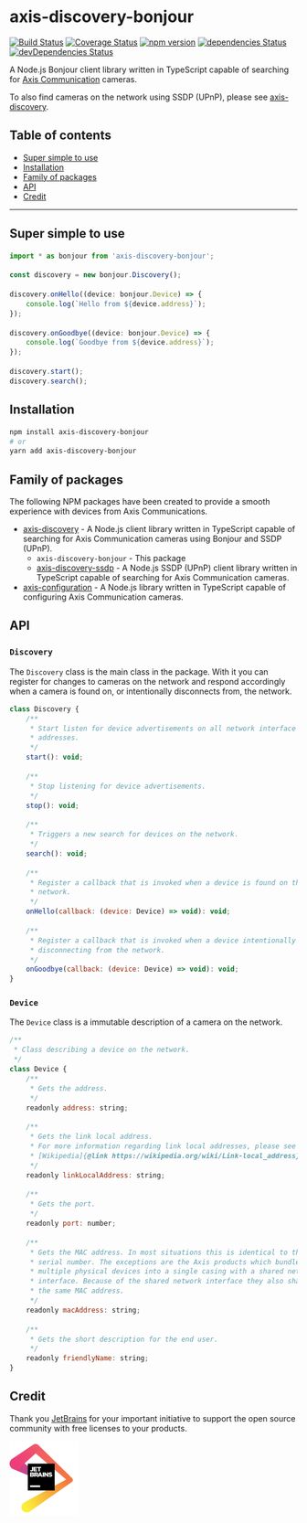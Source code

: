 # axis-discovery-bonjour

[![Build Status](https://travis-ci.org/FantasticFiasco/axis-discovery-bonjour-js.svg?branch=master)](https://travis-ci.org/FantasticFiasco/axis-discovery-bonjour-js)
[![Coverage Status](https://coveralls.io/repos/github/FantasticFiasco/axis-discovery-bonjour-js/badge.svg)](https://coveralls.io/github/FantasticFiasco/axis-discovery-bonjour-js)
[![npm version](https://img.shields.io/npm/v/axis-discovery-bonjour.svg)](https://www.npmjs.com/package/axis-discovery-bonjour)
[![dependencies Status](https://david-dm.org/FantasticFiasco/axis-discovery-bonjour-js/status.svg)](https://david-dm.org/FantasticFiasco/axis-discovery-bonjour-js)
[![devDependencies Status](https://david-dm.org/FantasticFiasco/axis-discovery-bonjour-js/dev-status.svg)](https://david-dm.org/FantasticFiasco/axis-discovery-bonjour-js?type=dev)

A Node.js Bonjour client library written in TypeScript capable of searching for [Axis Communication](http://www.axis.com) cameras.

To also find cameras on the network using SSDP (UPnP), please see [axis-discovery](https://github.com/FantasticFiasco/axis-discovery-js).

## Table of contents

- [Super simple to use](#super-simple-to-use)
- [Installation](#installation)
- [Family of packages](#family-of-packages)
- [API](#api)
- [Credit](#credit)

---

## Super simple to use

```javascript
import * as bonjour from 'axis-discovery-bonjour';

const discovery = new bonjour.Discovery();

discovery.onHello((device: bonjour.Device) => {
    console.log(`Hello from ${device.address}`);
});

discovery.onGoodbye((device: bonjour.Device) => {
    console.log(`Goodbye from ${device.address}`);
});

discovery.start();
discovery.search();
```

## Installation

```sh
npm install axis-discovery-bonjour
# or
yarn add axis-discovery-bonjour
```

## Family of packages

The following NPM packages have been created to provide a smooth experience with devices from Axis Communications.

- [axis-discovery](https://github.com/FantasticFiasco/axis-discovery-js) - A Node.js client library written in TypeScript capable of searching for Axis Communication cameras using Bonjour and SSDP (UPnP).
    - `axis-discovery-bonjour` - This package
    - [axis-discovery-ssdp](https://github.com/FantasticFiasco/axis-discovery-ssdp-js) - A Node.js SSDP (UPnP) client library written in TypeScript capable of searching for Axis Communication cameras.
- [axis-configuration](https://github.com/FantasticFiasco/axis-configuration-js) - A Node.js library written in TypeScript capable of configuring Axis Communication cameras.


## API

### `Discovery`

The `Discovery` class is the main class in the package. With it you can register for changes to cameras on the network and respond accordingly when a camera is found on, or intentionally disconnects from, the network.

```javascript
class Discovery {
    /**
     * Start listen for device advertisements on all network interface
     * addresses.
     */
    start(): void;

    /**
     * Stop listening for device advertisements.
     */
    stop(): void;

    /**
     * Triggers a new search for devices on the network.
     */
    search(): void;

    /**
     * Register a callback that is invoked when a device is found on the
     * network.
     */
    onHello(callback: (device: Device) => void): void;

    /**
     * Register a callback that is invoked when a device intentionally is
     * disconnecting from the network.
     */
    onGoodbye(callback: (device: Device) => void): void;
}
```

### `Device`

The `Device` class is a immutable description of a camera on the network.

```javascript
/**
 * Class describing a device on the network.
 */
class Device {
    /**
     * Gets the address.
     */
    readonly address: string;

    /**
     * Gets the link local address.
     * For more information regarding link local addresses, please see
     * [Wikipedia]{@link https://wikipedia.org/wiki/Link-local_address}.
     */
    readonly linkLocalAddress: string;

    /**
     * Gets the port.
     */
    readonly port: number;

    /**
     * Gets the MAC address. In most situations this is identical to the
     * serial number. The exceptions are the Axis products which bundle
     * multiple physical devices into a single casing with a shared network
     * interface. Because of the shared network interface they also share
     * the same MAC address.
     */
    readonly macAddress: string;

    /**
     * Gets the short description for the end user.
     */
    readonly friendlyName: string;
}

```

## Credit

Thank you [JetBrains](https://www.jetbrains.com/) for your important initiative to support the open source community with free licenses to your products.

![JetBrains](./doc/resources/jetbrains.png)
